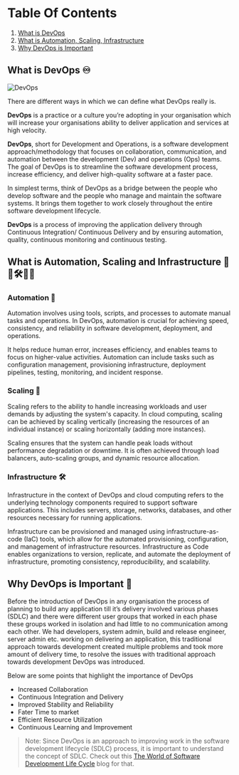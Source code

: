 # Table Of Contents
1. [What is DevOps](#what-is-devops-♾️)
2. [What is Automation, Scaling, Infrastructure](#what-is-automation-scaling-and-infrastructure-🤖🚀🛠️👩‍💻)
3. [Why DevOps is Important](#why-devops-is-important-💯)



## What is DevOps ♾️

![DevOps](https://miro.medium.com/v2/resize:fit:720/0*NXlBkHolIQvfO_Rr)

There are different ways in which we can define what DevOps really is.

**DevOps** is a practice or a culture you’re adopting in your organisation which will increase your organisations ability to deliver application and services at high velocity.

**DevOps**, short for Development and Operations, is a software development approach/methodology  that focuses on collaboration, communication, and automation between the development (Dev) and operations (Ops) teams. The goal of DevOps is to streamline the software development process, increase efficiency, and deliver high-quality software at a faster pace.

In simplest terms, think of DevOps as a bridge between the people who develop software and the people who manage and maintain the software systems. It brings them together to work closely throughout the entire software development lifecycle.

**DevOps** is a process of improving the application delivery through Continuous Integration/ Continuous Delivery and by ensuring automation, quality, continuous monitoring and continuous testing.


## What is Automation, Scaling and Infrastructure 🤖🚀🛠️👩‍💻

### Automation 🤖
Automation involves using tools, scripts, and processes to automate manual tasks and operations. In DevOps, automation is crucial for achieving speed, consistency, and reliability in software development, deployment, and operations. 

It helps reduce human error, increases efficiency, and enables teams to focus on higher-value activities. Automation can include tasks such as configuration management, provisioning infrastructure, deployment pipelines, testing, monitoring, and incident response.

### Scaling 🚀
Scaling refers to the ability to handle increasing workloads and user demands by adjusting the system's capacity. In cloud computing, scaling can be achieved by scaling vertically (increasing the resources of an individual instance) or scaling horizontally (adding more instances). 

Scaling ensures that the system can handle peak loads without performance degradation or downtime. It is often achieved through load balancers, auto-scaling groups, and dynamic resource allocation.

### Infrastructure 🛠️
Infrastructure in the context of DevOps and cloud computing refers to the underlying technology components required to support software applications. This includes servers, storage, networks, databases, and other resources necessary for running applications. 

Infrastructure can be provisioned and managed using infrastructure-as-code (IaC) tools, which allow for the automated provisioning, configuration, and management of infrastructure resources. Infrastructure as Code enables organizations to version, replicate, and automate the deployment of infrastructure, promoting consistency, reproducibility, and scalability.




## Why DevOps is Important 💯

Before the introduction of DevOps in any organisation the process of planning to build any application till it’s delivery involved various phases (SDLC) and there were different user groups that worked in each phase these groups worked in isolation and had little to no communication among each other. We had developers, system admin, build and release engineer, server admin etc. working on delivering an application, this traditional approach towards development created multiple problems and took more amount of delivery time, to resolve the issues with traditional approach towards development DevOps was introduced.

Below are some points that highlight the importance of DevOps

- Increased Collaboration
- Continuous Integration and Delivery
- Improved Stability and Reliability
- Fater Time to market
- Efficient Resource Utilization
- Continuous Learning and Improvement

> Note: Since DevOps is an approach to improving work in the software development lifecycle (SDLC) process, it is important to understand the concept of SDLC. Check out this [The World of Software Development Life Cycle](https://blog.testproject.io/2021/03/08/the-world-of-software-development-life-cycle/) blog for that. 
